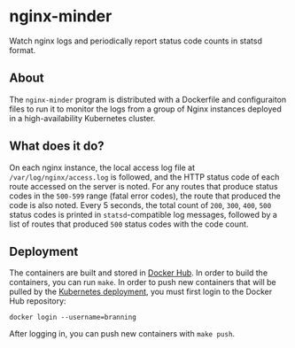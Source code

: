 # nginx-minder
Watch nginx logs and periodically report status code counts in statsd format.

## About

The `nginx-minder` program is distributed with a Dockerfile and configuraiton
files to run it to monitor the logs from a group of Nginx instances deployed in
a high-availability Kubernetes cluster.

## What does it do?

On each nginx instance, the local access log file at `/var/log/nginx/access.log`
is followed, and the HTTP status code of each route accessed on the server is
noted. For any routes that produce status codes in the `500-599` range
(fatal error codes), the route that produced the code is also noted. Every 5
seconds, the total count of `200`, `300`, `400`, `500` status codes is printed
in `statsd`-compatible log messages, followed by a list of routes that produced
`500` status codes with the code count.

## Deployment

The containers are built and stored in [Docker Hub](http://hub.docker.com/branning/nginx-minder).
In order to build the containers, you can run `make`. In order to push new 
containers that will be pulled by the [Kubernetes deployment](k8s/nginx-minder-deployment.yaml), 
you must first login to the Docker Hub repository:

    docker login --username=branning

After logging in, you can push new containers with `make push`.
 


